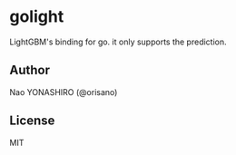 # golight
LightGBM's binding for go. it only supports the prediction.

## Author
Nao YONASHIRO (@orisano)

## License
MIT
